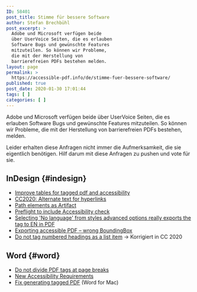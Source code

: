 ```yaml
---
ID: 58401
post_title: Stimme für bessere Software
author: Stefan Brechbühl
post_excerpt: >
  Adobe und Microsoft verfügen beide
  über UserVoice Seiten, die es erlauben
  Software Bugs und gewünschte Features
  mitzuteilen. So können wir Probleme,
  die mit der Herstellung von
  barrierefreien PDFs bestehen melden.
layout: page
permalink: >
  https://accessible-pdf.info/de/stimme-fuer-bessere-software/
published: true
post_date: 2020-01-30 17:01:44
tags: [ ]
categories: [ ]
---
```

Adobe und Microsoft verfügen beide über UserVoice Seiten, die es erlauben Software Bugs und gewünschte Features mitzuteilen. So können wir Probleme, die mit der Herstellung von barrierefreien PDFs bestehen, melden. 

Leider erhalten diese Anfragen nicht immer die Aufmerksamkeit, die sie eigentlich benötigen. Hilf darum mit diese Anfragen zu pushen und vote für sie.

## InDesign {#indesign}

- [Improve tables for tagged pdf and accessibility](https://indesign.uservoice.com/forums/601180-adobe-indesign-bugs/suggestions/39571414-improve-tables-for-tagged-pdf-and-accessibility)
- [CC2020: Alternate text for hyperlinks](https://indesign.uservoice.com/forums/601180-adobe-indesign-bugs/suggestions/38972206-cc2020-alternate-text-for-hyperlinks)
- [Path elements as Artifact](https://indesign.uservoice.com/forums/601021-adobe-indesign-feature-requests/suggestions/37405573-path-elements-as-artifact)
- [Preflight to include Accessibility check](https://indesign.uservoice.com/forums/601021-adobe-indesign-feature-requests/suggestions/34811761-preflight-to-include-accessibility-check)
- [Selecting 'No language' from styles advanced options really exports the tag to EN in PDF](https://indesign.uservoice.com/forums/601180-adobe-indesign-bugs/suggestions/37089385-selecting-no-language-from-styles-advanced-optio)
- [Exporting accessible PDF – wrong BoundingBox](https://indesign.uservoice.com/forums/601180-adobe-indesign-bugs/suggestions/41129551-exporting-accessible-pdf-wrong-boundingbox) 
- [Do not tag numbered headings as a list item](https://indesign.uservoice.com/forums/601180-adobe-indesign-bugs/suggestions/37702669-do-not-tag-numbered-headings-as-a-list-item) → Korrigiert in CC 2020

## Word {#word}

- [Do not divide PDF tags at page breaks](https://word.uservoice.com/forums/304924-word-for-windows-desktop-application/suggestions/39575197-do-not-divide-pdf-tags-at-page-breaks)
- [New Accessibility Requirements](https://word.uservoice.com/forums/304924-word-for-windows-desktop-application/suggestions/33010849-new-accessibility-requirements)
- [Fix generating tagged PDF](https://word.uservoice.com/forums/304942-word-for-mac/suggestions/18921739-fix-generating-tagged-pdf) (Word for Mac)